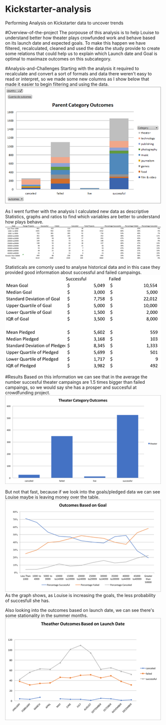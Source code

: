 # Kickstarter-analysis
Performing Analysis on Kickstarter data to uncover trends

#Overview-of-the-project
The porpouse of this analysis is to help Louise to understand better how theater plays crowfunded work and behave based on its launch date and expected goals. To make this happen we have filtered, recalculated, cleaned and used the data the study provide to create some relations that could help us to explain which Launch date and Goal is optimal to maximaze outcomes on this subcategory.

#Analysis-and-Challenges
Starting with the analysis it required to recalculate and convert a sort of formats and data there weren't easy to read or interpret, so we made some new columns as I show below that made it easier to begin filtering and using the data.
![alt text](https://github.com/franciscomg90/Kickstarter-analysis/blob/main/PARENT%20CATEGORY%20OUTCOMES.png)

As I went further with the analysis I calculated new data as descriptive Statistics, graphs and ratios to find which variables are better to understand how plays behave. 
![alt text](https://github.com/franciscomg90/Kickstarter-analysis/blob/main/Ranges.png)

Statisticals are comonly used to analyse historical data and in this case they provided good information about successful and failed campaings.
![alt text](https://github.com/franciscomg90/Kickstarter-analysis/blob/main/Statisticals1.png)

#Results
Based on this information we can see that in the average the number succesful theater campaings are 1.5 times bigger than failed campaings, so we would say she has a prosper and succesful at crowdfunding project.
![alt text](https://github.com/franciscomg90/Kickstarter-analysis/blob/main/Theater%20Outcomes.png)

But not that fast, because if we look into the goals/pledged data we can see Louise maybe is leaving money over the table. 
![alt text](https://github.com/franciscomg90/Kickstarter-analysis/blob/main/Outcomes_vs_Goals1.png)
As the graph shows, as Louise is increasing the goals, the less probability of succesfull she has.

Also looking into the outcomes based on launch date, we can see there's some stationality in the summer months.
![alt text](https://github.com/franciscomg90/Kickstarter-analysis/blob/main/Theater_Outcomes_vs_Launch.png)
  



